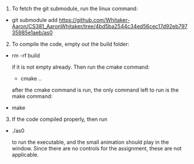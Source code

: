 1. To fetch the git submodule, run the linux command: 

- git submodule add https://github.com/Whitaker-Aaron/CS381_AaronWhitaker/tree/4bd5ba2544c34ed56cec17d92eb79735985e1aeb/as0


2. To compile the code, empty out the build folder:

- rm -rf build

    if it is not empty already. Then run the cmake command: 

    - cmake ..

   after the cmake command is run, the only command left to run is the make command: 

- make

3. If the code compiled properly, then run 

- ./as0

    to run the executable, and the small animation should play in the window.
   Since there are no controls for the assignment, these are not applicable. 
